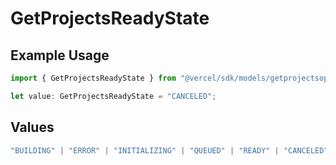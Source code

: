 # GetProjectsReadyState

## Example Usage

```typescript
import { GetProjectsReadyState } from "@vercel/sdk/models/getprojectsop.js";

let value: GetProjectsReadyState = "CANCELED";
```

## Values

```typescript
"BUILDING" | "ERROR" | "INITIALIZING" | "QUEUED" | "READY" | "CANCELED"
```